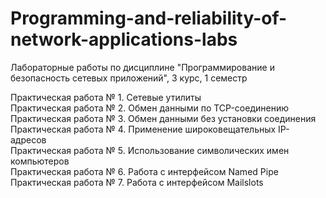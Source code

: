 # Programming-and-reliability-of-network-applications-labs
Лабораторные работы по дисциплине "Программирование и безопасность сетевых приложений", 3 курс, 1 семестр

Практическая работа № 1. Сетевые  утилиты  
Практическая работа № 2. Обмен данными по TCP-соединению
Практическая работа № 3. Обмен данными без установки соединения 
Практическая работа № 4. Применение широковещательных IP-адресов   
Практическая работа № 5. Использование символических имен компьютеров  
Практическая работа № 6. Работа  с интерфейсом Named Pipe   
Практическая работа № 7. Работа  с интерфейсом Mailslots
